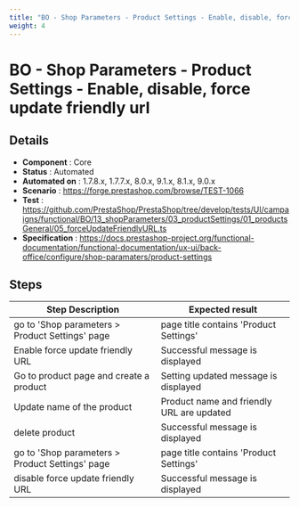 ```yaml
---
title: "BO - Shop Parameters - Product Settings - Enable, disable, force update friendly url"
weight: 4
---
```


# BO - Shop Parameters - Product Settings - Enable, disable, force update friendly url
## Details
* **Component** : Core
* **Status** : Automated
* **Automated on** : 1.7.8.x, 1.7.7.x, 8.0.x, 9.1.x, 8.1.x, 9.0.x
* **Scenario** : https://forge.prestashop.com/browse/TEST-1066
* **Test** : https://github.com/PrestaShop/PrestaShop/tree/develop/tests/UI/campaigns/functional/BO/13_shopParameters/03_productSettings/01_productsGeneral/05_forceUpdateFriendlyURL.ts
* **Specification** : https://docs.prestashop-project.org/functional-documentation/functional-documentation/ux-ui/back-office/configure/shop-paramaters/product-settings

## Steps
| Step Description | Expected result |
| ----- | ----- |
| go to 'Shop parameters > Product Settings' page | page title contains 'Product Settings' |
| Enable force update friendly URL | Successful message is displayed |
| Go to product page and create a product | Setting updated message is displayed |
| Update name of the product | Product name and friendly URL are  updated |
| delete product | Successful message is displayed |
| go to 'Shop parameters > Product Settings' page | page title contains 'Product Settings' |
| disable force update friendly URL | Successful message is displayed |
